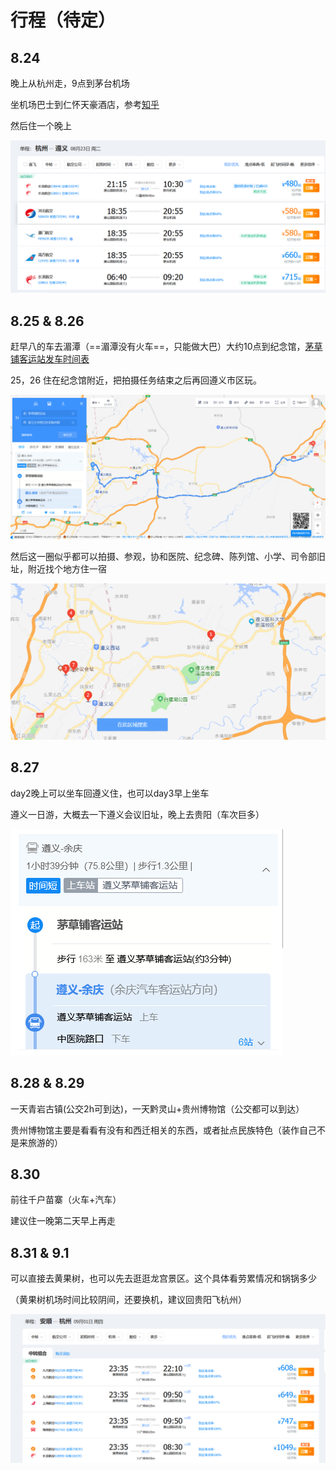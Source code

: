# 行程（待定）

## 8.24

晚上从杭州走，9点到茅台机场

坐机场巴士到仁怀天豪酒店，参考[知乎](https://www.zhihu.com/question/289136279#:~:text=%E8%8C%85%E5%8F%B0%E6%9C%BA%E5%9C%BA%E5%9C%A8%E4%BB%81%E6%80%80%E5%B8%82%EF%BC%8C%E9%81%B5%E4%B9%89%E6%96%B0%E8%88%9F%E6%9C%BA%E5%9C%BA%E5%9C%A8%E9%81%B5%E4%B9%89%E5%B8%82%E3%80%82,%E4%B8%A4%E4%B8%AA%E5%B8%82%E7%9A%84%E8%B7%9D%E7%A6%BB%E5%A4%A7%E6%A6%82%E5%9C%A81%E4%B8%AA%E5%B0%8F%E6%97%B6%E5%B7%A6%E5%8F%B3%E3%80%82)

然后住一个晚上

![](img/image-20220804185825546.png)

## 8.25 & 8.26

赶早八的车去湄潭（==湄潭没有火车==，只能做大巴）大约10点到纪念馆，[茅草铺客运站发车时间表](https://www.59178.com/qiche/checi/1310.htm)

25，26 住在纪念馆附近，把拍摄任务结束之后再回遵义市区玩。

![](img/image-20220804185757100.png)

然后这一圈似乎都可以拍摄、参观，协和医院、纪念碑、陈列馆、小学、司令部旧址，附近找个地方住一宿

![](img/image-20220804185056656.png)

## 8.27

day2晚上可以坐车回遵义住，也可以day3早上坐车

遵义一日游，大概去一下遵义会议旧址，晚上去贵阳（车次巨多）

![](img/image-20220804185740692.png)

## 8.28 & 8.29

一天青岩古镇(公交2h可到达)，一天黔灵山+贵州博物馆（公交都可以到达）

贵州博物馆主要是看看有没有和西迁相关的东西，或者扯点民族特色（装作自己不是来旅游的）

## 8.30

前往千户苗寨（火车+汽车）

建议住一晚第二天早上再走

## 8.31 & 9.1

可以直接去黄果树，也可以先去逛逛龙宫景区。这个具体看劳累情况和锅锅多少

（黄果树机场时间比较阴间，还要换机，建议回贵阳飞杭州）

![](img/image-20220804192915958.png)
